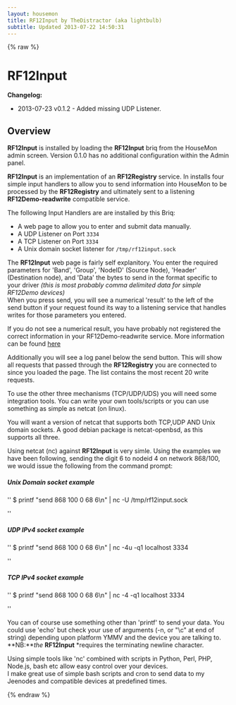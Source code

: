 ```yaml
---
layout: housemon
title: RF12Input by TheDistractor (aka lightbulb)
subtitle: Updated 2013-07-22 14:50:31
---
```


{% raw %}

# RF12Input 

**Changelog:**   
+  2013-07-23 v0.1.2 - Added missing UDP Listener.  


## Overview

**RF12Input** is installed by loading the **RF12Input** briq from the HouseMon admin screen. Version 0.1.0 has no additional configuration within the Admin panel.


**RF12Input** is an implementation of an **RF12Registry** service. In installs four simple input handlers to allow you to send information into HouseMon to be processed by the **RF12Registry** and ultimately sent to a listening **RF12Demo-readwrite** compatible service.  

The following Input Handlers are are installed by this Briq:  

-  A web page to allow you to enter and submit data manually.  
-  A UDP Listener on Port ``3334``
-  A TCP Listener on Port ``3334``
-  A Unix domain socket listener for ``/tmp/rf12input.sock``

The **RF12Input** web page is fairly self explanitory. You enter the required parameters for 'Band', 'Group', 'NodeID' (Source Node), 'Header' (Destination node), and 'Data' the bytes to send in the format specific to your driver *(this is most probably comma delimited data for simple RF12Demo devices)*  
When you press send, you will see a numerical 'result' to the left of the send button if your request found its way to a listening service that handles writes for those parameters you entered.  

If you do not see a numerical result, you have probably not registered the correct information in your RF12Demo-readwrite service. More information can be found [here](rf12demo-writemasks.html)  

Additionally you will see a log panel below the send button. This will show all requests that passed through the **RF12Registry** you are connected to since you loaded the page. The list contains the most recent 20 write requests.  

To use the other three mechanisms (TCP/UDP/UDS) you will need some integration tools. You can write your own tools/scripts or you can use something as simple as netcat (on linux).  

You will want a version of netcat that supports both TCP,UDP AND Unix domain sockets. A good debian package is netcat-openbsd, as this supports all three.

Using netcat (nc) against **RF12Input** is very simle. Using the examples we have been following, sending the digit 6 to nodeid 4 on network 868/100, we would issue the following from the command prompt:  

##### Unix Domain socket example
''
$ printf "send 868 100 0 68 6\n" | nc -U /tmp/rf12input.sock

''

##### UDP IPv4 socket example
''
$ printf "send 868 100 0 68 6\n" | nc -4u -q1 localhost 3334

''

##### TCP IPv4 socket example
''
$ printf "send 868 100 0 68 6\n" | nc -4 -q1 localhost 3334

''
  
You can of course use something other than 'printf' to send your data. You could use 'echo' but check your use of arguments (-n, or "\c" at end of string) depending upon platform YMMV and the device you are talking to. 
**NB:***the* **RF12Input** *requires the terminating newline character.

Using simple tools like 'nc' combined with scripts in Python, Perl, PHP, Node.js, bash etc allow easy control over your devices.  
I make great use of simple bash scripts and cron to send data to my Jeenodes and compatible devices at predefined times. 







{% endraw %}
